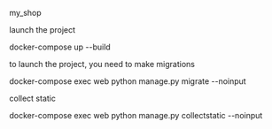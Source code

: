 my_shop

launch the project

docker-compose up --build

to launch the project, you need to make migrations

docker-compose exec web python manage.py migrate --noinput

collect static

docker-compose exec web python manage.py collectstatic --noinput

